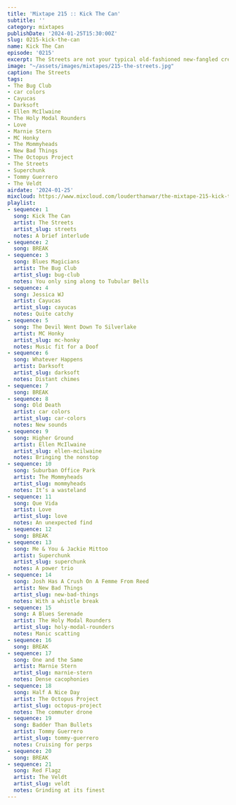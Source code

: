 ```yaml
---
title: 'Mixtape 215 :: Kick The Can'
subtitle: ''
category: mixtapes
publishDate: '2024-01-25T15:30:00Z'
slug: 0215-kick-the-can
name: Kick The Can
episode: '0215'
excerpt: The Streets are not your typical old-fashioned new-fangled crew.
image: "~/assets/images/mixtapes/215-the-streets.jpg"
caption: The Streets
tags:
- The Bug Club
- car colors
- Cayucas
- Darksoft
- Ellen McIlwaine
- The Holy Modal Rounders
- Love
- Marnie Stern
- MC Honky
- The Mommyheads
- New Bad Things
- The Octopus Project
- The Streets
- Superchunk
- Tommy Guerrero
- The Veldt
airdate: '2024-01-25'
mixcloud: https://www.mixcloud.com/louderthanwar/the-mixtape-215-kick-the-can-2024-01-25/
playlist:
- sequence: 1
  song: Kick The Can
  artist: The Streets
  artist_slug: streets
  notes: A brief interlude
- sequence: 2
  song: BREAK
- sequence: 3
  song: Blues Magicians
  artist: The Bug Club
  artist_slug: bug-club
  notes: You only sing along to Tubular Bells
- sequence: 4
  song: Jessica WJ
  artist: Cayucas
  artist_slug: cayucas
  notes: Quite catchy
- sequence: 5
  song: The Devil Went Down To Silverlake
  artist: MC Honky
  artist_slug: mc-honky
  notes: Music fit for a Doof
- sequence: 6
  song: Whatever Happens
  artist: Darksoft
  artist_slug: darksoft
  notes: Distant chimes
- sequence: 7
  song: BREAK
- sequence: 8
  song: Old Death
  artist: car colors
  artist_slug: car-colors
  notes: New sounds
- sequence: 9
  song: Higher Ground
  artist: Ellen McIlwaine
  artist_slug: ellen-mcilwaine
  notes: Bringing the nonstop
- sequence: 10
  song: Suburban Office Park
  artist: The Mommyheads
  artist_slug: mommyheads
  notes: It’s a wasteland
- sequence: 11
  song: Que Vida
  artist: Love
  artist_slug: love
  notes: An unexpected find
- sequence: 12
  song: BREAK
- sequence: 13
  song: Me & You & Jackie Mittoo
  artist: Superchunk
  artist_slug: superchunk
  notes: A power trio
- sequence: 14
  song: Josh Has A Crush On A Femme From Reed
  artist: New Bad Things
  artist_slug: new-bad-things
  notes: With a whistle break
- sequence: 15
  song: A Blues Serenade
  artist: The Holy Modal Rounders
  artist_slug: holy-modal-rounders
  notes: Manic scatting
- sequence: 16
  song: BREAK
- sequence: 17
  song: One and the Same
  artist: Marnie Stern
  artist_slug: marnie-stern
  notes: Dense cacophonies
- sequence: 18
  song: Half A Nice Day
  artist: The Octopus Project
  artist_slug: octopus-project
  notes: The commuter drone
- sequence: 19
  song: Badder Than Bullets
  artist: Tommy Guerrero
  artist_slug: tommy-guerrero
  notes: Cruising for perps
- sequence: 20
  song: BREAK
- sequence: 21
  song: Red Flagz
  artist: The Veldt
  artist_slug: veldt
  notes: Grinding at its finest
---
```


